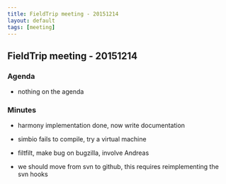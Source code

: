 ```yaml
---
title: FieldTrip meeting - 20151214
layout: default
tags: [meeting]
---
```


## FieldTrip meeting - 20151214

### Agenda

*  nothing on the agenda

### Minutes

*  harmony implementation done, now write documentation

*  simbio fails to compile, try a virtual machine

*  filtfilt, make bug on bugzilla, involve Andreas

*  we should move from svn to github, this requires reimplementing the svn hooks
